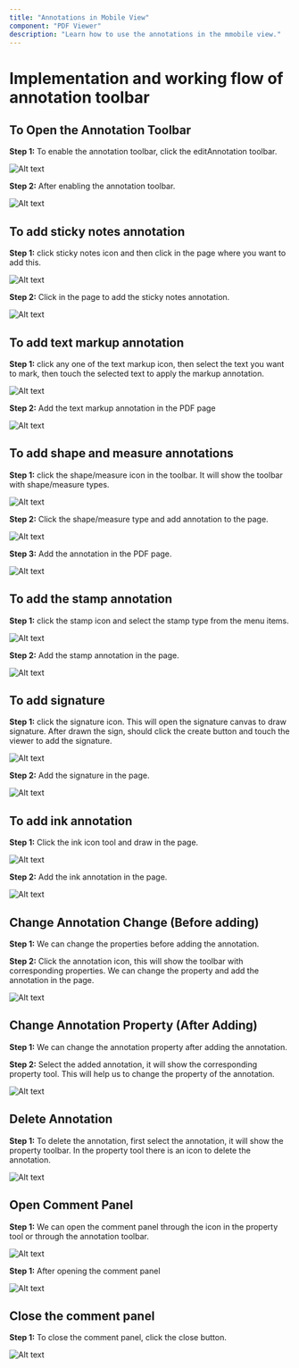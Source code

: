 ```yaml
---
title: "Annotations in Mobile View"
component: "PDF Viewer"
description: "Learn how to use the annotations in the mmobile view."
---
```

# Implementation and working flow of annotation toolbar

## To Open the Annotation Toolbar

**Step 1:** To enable the annotation toolbar, click the editAnnotation toolbar.

![Alt text](./images/edit_annotation.png)

**Step 2:** After enabling the annotation toolbar.

![Alt text](./images/after-enabling-annotation-toolbar.png)

## To add sticky notes annotation

**Step 1:** click sticky notes icon and then click in the page where you want to add this.

![Alt text](./images/add-sticky-notes.png)

**Step 2:** Click in the page to add the sticky notes annotation.

![Alt text](./images/sticky-notes-in-page.png)

## To add text markup annotation

**Step 1:** click any one of the text markup icon, then select the text you want to mark, then touch the selected text to apply the markup annotation.

![Alt text](./images/select-text.png)

**Step 2:** Add the text markup annotation in the PDF page

![Alt text](./images/add-text-markup.png)

## To add shape and measure annotations

**Step 1:** click the shape/measure icon in the toolbar. It will show the toolbar with shape/measure types.

![Alt text](./images/add-shapes.png)

**Step 2:** Click the shape/measure type and add annotation to the page.

![Alt text](./images/open-radius.png)

**Step 3:** Add the annotation in the PDF page.

![Alt text](./images/radius-annotation.png)

## To add the stamp annotation

**Step 1:** click the stamp icon and select the stamp type from the menu items.

![Alt text](./images/open-stamp.png)

**Step 2:** Add the stamp annotation in the page.

![Alt text](./images/add-revised.png)

## To add signature

**Step 1:** click the signature icon. This will open the signature canvas to draw signature. After drawn the sign, should click the create button and touch the viewer to add the signature.

![Alt text](./images/add-signature.png)

**Step 2:** Add the signature in the page.

![Alt text](./images/adding-signature.png)

## To add ink annotation

**Step 1:** Click the ink icon tool and draw in the page.

![Alt text](./images/open-ink.png)

**Step 2:** Add the ink annotation in the page.

![Alt text](./images/ink-annotation.png)

## Change Annotation Change (Before adding)

**Step 1:** We can change the properties before adding the annotation.

**Step 2:** Click the annotation icon, this will show the toolbar with corresponding properties. We can change the property and add the annotation in the page.

![Alt text](./images/open-fillcolor.png)

## Change Annotation Property (After Adding)

**Step 1:** We can change the annotation property after adding the annotation.

**Step 2:** Select the added annotation, it will show the corresponding property tool. This will help us to change the property of the annotation.

![Alt text](./images/change-property.png)

## Delete Annotation

**Step 1:** To delete the annotation, first select the annotation, it will show the property toolbar. In the property tool there is an icon to delete the annotation.

![Alt text](./images/delete-icon.png)

## Open Comment Panel

**Step 1:** We can open the comment panel through the icon in the property tool or through the annotation toolbar.

![Alt text](./images/open-comment.png)

**Step 1:** After opening the comment panel

![Alt text](./images/comment-panel.png)

## Close the comment panel

**Step 1:** To close the comment panel, click the close button.

![Alt text](./images/close-comment-panel.png)